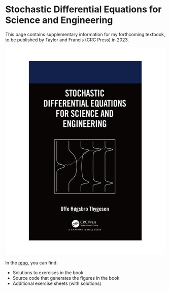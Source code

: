 # Stochastic Differential Equations for Science and Engineering

This page contains supplementary information for my forthcoming textbook, to be published by Taylor and Francis (CRC Press) in 2023.

![Front page of the SDE book](Thygesen2023-red.jpg)

In the 	[repo](https://www.github.com/Uffe-H-Thygesen/SDEbook), you can find:

* Solutions to exercises in the book
* Source code that generates the figures in the book
* Additional exercise sheets (with solutions)

